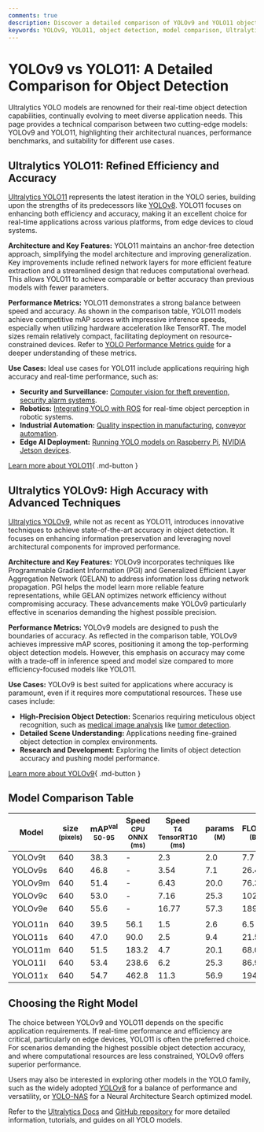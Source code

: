 ```yaml
---
comments: true
description: Discover a detailed comparison of YOLOv9 and YOLO11 object detection models. Explore architecture, benchmarks, and use cases to choose the right model.
keywords: YOLOv9, YOLO11, object detection, model comparison, Ultralytics, real-time AI, machine learning, computer vision, edge AI, benchmarks, performance metrics
---
```


# YOLOv9 vs YOLO11: A Detailed Comparison for Object Detection

Ultralytics YOLO models are renowned for their real-time object detection capabilities, continually evolving to meet diverse application needs. This page provides a technical comparison between two cutting-edge models: YOLOv9 and YOLO11, highlighting their architectural nuances, performance benchmarks, and suitability for different use cases.

<script async src="https://cdn.jsdelivr.net/npm/chart.js@latest/dist/chart.min.js"></script>
<script defer src="../../javascript/benchmark.js"></script>

<canvas id="modelComparisonChart" width="1024" height="400" active-models='["YOLOv9", "YOLO11"]'></canvas>

## Ultralytics YOLO11: Refined Efficiency and Accuracy

[Ultralytics YOLO11](https://docs.ultralytics.com/models/yolo11/) represents the latest iteration in the YOLO series, building upon the strengths of its predecessors like [YOLOv8](https://docs.ultralytics.com/models/yolov8/). YOLO11 focuses on enhancing both efficiency and accuracy, making it an excellent choice for real-time applications across various platforms, from edge devices to cloud systems.

**Architecture and Key Features:**
YOLO11 maintains an anchor-free detection approach, simplifying the model architecture and improving generalization. Key improvements include refined network layers for more efficient feature extraction and a streamlined design that reduces computational overhead. This allows YOLO11 to achieve comparable or better accuracy than previous models with fewer parameters.

**Performance Metrics:**
YOLO11 demonstrates a strong balance between speed and accuracy. As shown in the comparison table, YOLO11 models achieve competitive mAP scores with impressive inference speeds, especially when utilizing hardware acceleration like TensorRT. The model sizes remain relatively compact, facilitating deployment on resource-constrained devices. Refer to [YOLO Performance Metrics guide](https://docs.ultralytics.com/guides/yolo-performance-metrics/) for a deeper understanding of these metrics.

**Use Cases:**
Ideal use cases for YOLO11 include applications requiring high accuracy and real-time performance, such as:

- **Security and Surveillance:** [Computer vision for theft prevention](https://www.ultralytics.com/blog/computer-vision-for-theft-prevention-enhancing-security), [security alarm systems](https://www.ultralytics.com/blog/security-alarm-system-projects-with-ultralytics-yolov8).
- **Robotics:** [Integrating YOLO with ROS](https://docs.ultralytics.com/guides/ros-quickstart/) for real-time object perception in robotic systems.
- **Industrial Automation:** [Quality inspection in manufacturing](https://www.ultralytics.com/blog/quality-inspection-in-manufacturing-traditional-vs-deep-learning-methods), [conveyor automation](https://www.ultralytics.com/blog/yolo11-enhancing-efficiency-conveyor-automation).
- **Edge AI Deployment:** [Running YOLO models on Raspberry Pi](https://docs.ultralytics.com/guides/raspberry-pi/), [NVIDIA Jetson devices](https://docs.ultralytics.com/guides/nvidia-jetson/).

[Learn more about YOLO11](https://docs.ultralytics.com/models/yolo11/){ .md-button }

## Ultralytics YOLOv9: High Accuracy with Advanced Techniques

[Ultralytics YOLOv9](https://docs.ultralytics.com/models/yolov9/), while not as recent as YOLO11, introduces innovative techniques to achieve state-of-the-art accuracy in object detection. It focuses on enhancing information preservation and leveraging novel architectural components for improved performance.

**Architecture and Key Features:**
YOLOv9 incorporates techniques like Programmable Gradient Information (PGI) and Generalized Efficient Layer Aggregation Network (GELAN) to address information loss during network propagation. PGI helps the model learn more reliable feature representations, while GELAN optimizes network efficiency without compromising accuracy. These advancements make YOLOv9 particularly effective in scenarios demanding the highest possible precision.

**Performance Metrics:**
YOLOv9 models are designed to push the boundaries of accuracy. As reflected in the comparison table, YOLOv9 achieves impressive mAP scores, positioning it among the top-performing object detection models. However, this emphasis on accuracy may come with a trade-off in inference speed and model size compared to more efficiency-focused models like YOLO11.

**Use Cases:**
YOLOv9 is best suited for applications where accuracy is paramount, even if it requires more computational resources. These use cases include:

- **High-Precision Object Detection:** Scenarios requiring meticulous object recognition, such as [medical image analysis](https://www.ultralytics.com/glossary/medical-image-analysis) like [tumor detection](https://www.ultralytics.com/blog/using-yolo11-for-tumor-detection-in-medical-imaging).
- **Detailed Scene Understanding:** Applications needing fine-grained object detection in complex environments.
- **Research and Development:** Exploring the limits of object detection accuracy and pushing model performance.

[Learn more about YOLOv9](https://docs.ultralytics.com/models/yolov9/){ .md-button }

## Model Comparison Table

| Model   | size<br><sup>(pixels) | mAP<sup>val<br>50-95 | Speed<br><sup>CPU ONNX<br>(ms) | Speed<br><sup>T4 TensorRT10<br>(ms) | params<br><sup>(M) | FLOPs<br><sup>(B) |
| ------- | --------------------- | -------------------- | ------------------------------ | ----------------------------------- | ------------------ | ----------------- |
| YOLOv9t | 640                   | 38.3                 | -                              | 2.3                                 | 2.0                | 7.7               |
| YOLOv9s | 640                   | 46.8                 | -                              | 3.54                                | 7.1                | 26.4              |
| YOLOv9m | 640                   | 51.4                 | -                              | 6.43                                | 20.0               | 76.3              |
| YOLOv9c | 640                   | 53.0                 | -                              | 7.16                                | 25.3               | 102.1             |
| YOLOv9e | 640                   | 55.6                 | -                              | 16.77                               | 57.3               | 189.0             |
|         |                       |                      |                                |                                     |                    |                   |
| YOLO11n | 640                   | 39.5                 | 56.1                           | 1.5                                 | 2.6                | 6.5               |
| YOLO11s | 640                   | 47.0                 | 90.0                           | 2.5                                 | 9.4                | 21.5              |
| YOLO11m | 640                   | 51.5                 | 183.2                          | 4.7                                 | 20.1               | 68.0              |
| YOLO11l | 640                   | 53.4                 | 238.6                          | 6.2                                 | 25.3               | 86.9              |
| YOLO11x | 640                   | 54.7                 | 462.8                          | 11.3                                | 56.9               | 194.9             |

## Choosing the Right Model

The choice between YOLOv9 and YOLO11 depends on the specific application requirements. If real-time performance and efficiency are critical, particularly on edge devices, YOLO11 is often the preferred choice. For scenarios demanding the highest possible object detection accuracy, and where computational resources are less constrained, YOLOv9 offers superior performance.

Users may also be interested in exploring other models in the YOLO family, such as the widely adopted [YOLOv8](https://docs.ultralytics.com/models/yolov8/) for a balance of performance and versatility, or [YOLO-NAS](https://docs.ultralytics.com/models/yolo-nas/) for a Neural Architecture Search optimized model.

Refer to the [Ultralytics Docs](https://docs.ultralytics.com/guides/) and [GitHub repository](https://github.com/ultralytics/ultralytics) for more detailed information, tutorials, and guides on all YOLO models.
